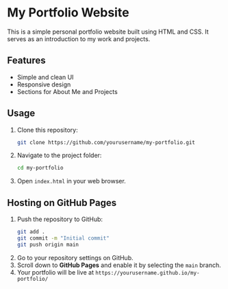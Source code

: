 # My Portfolio Website

This is a simple personal portfolio website built using HTML and CSS. It serves as an introduction to my work and projects.

## Features
- Simple and clean UI
- Responsive design
- Sections for About Me and Projects

## Usage
1. Clone this repository:
   ```sh
   git clone https://github.com/yourusername/my-portfolio.git
   ```
2. Navigate to the project folder:
   ```sh
   cd my-portfolio
   ```
3. Open `index.html` in your web browser.

## Hosting on GitHub Pages
1. Push the repository to GitHub:
   ```sh
   git add .
   git commit -m "Initial commit"
   git push origin main
   ```
2. Go to your repository settings on GitHub.
3. Scroll down to **GitHub Pages** and enable it by selecting the `main` branch.
4. Your portfolio will be live at `https://yourusername.github.io/my-portfolio/`

